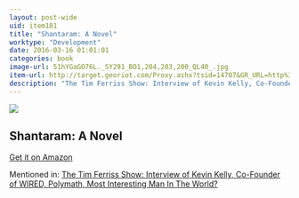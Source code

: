 ```yaml
---
layout: post-wide
uid: item181
title: "Shantaram: A Novel"
worktype: "Development"
date: 2016-03-16 01:01:01
categories: book
image-url: 51hYGaGO76L._SY291_BO1,204,203,200_QL40_.jpg
item-url: http://target.georiot.com/Proxy.ashx?tsid=14707&GR_URL=http%3A%2F%2Fwww.amazon.com%2FShantaram-Novel-Gregory-David-Roberts%2Fdp%2F0312330529%2F%2F
description: "The Tim Ferriss Show: Interview of Kevin Kelly, Co-Founder of WIRED, Polymath, Most Interesting Man In The World?"
---
```

<a href="http://target.georiot.com/Proxy.ashx?tsid=14707&GR_URL=http%3A%2F%2Fwww.amazon.com%2FShantaram-Novel-Gregory-David-Roberts%2Fdp%2F0312330529%2F%2F" target="blank"><img src="../../../../img/thumbs/51hYGaGO76L._SY291_BO1,204,203,200_QL40_.jpg" class="prod-img"></a>
<h2>Shantaram: A Novel</h2>
<p><a href="http://target.georiot.com/Proxy.ashx?tsid=14707&GR_URL=http%3A%2F%2Fwww.amazon.com%2FShantaram-Novel-Gregory-David-Roberts%2Fdp%2F0312330529%2F%2F" target="blank">Get it on Amazon</a><p>
<p>Mentioned in: <a href="http://fourhourworkweek.com/2014/08/29/kevin-kelly/" target="blank">The Tim Ferriss Show: Interview of Kevin Kelly, Co-Founder of WIRED, Polymath, Most Interesting Man In The World?</a></p>
